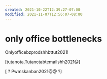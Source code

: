 ```yaml
---
created: 2021-10-22T12:39:27-07:00
modified: 2021-11-07T12:56:07-08:00
---
```


# only office bottlenecks

Onlyofficebzprodshhbttut2021!

[tutanota.Tutanotabtemailshh2021@]

 [ ? Pwmskanban2021@@ ?]
